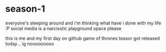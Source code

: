 # season-1
everyone's sleeping around and i'm thinking what have i done with my life :P
social media is a narcisstic playground
space please

this is me and my first day on github
game of thrones teasor got released today...
ig nooooooooo
